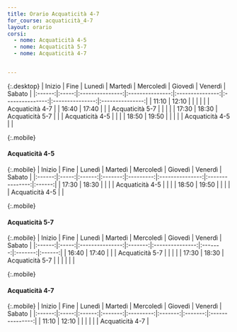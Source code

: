 ```yaml
---
title: Orario Acquaticità 4-7
for_course: acquaticità_4-7
layout: orario
corsi:
  - nome: Acquaticità 4-5
  - nome: Acquaticità 5-7
  - nome: Acquaticità 4-7


---
```

{:.desktop}
| Inizio | Fine  |     Lunedì      |     Martedì     |    Mercoledì    |     Giovedì     |     Venerdì     |     Sabato      |
|:------:|:-----:|:---------------:|:---------------:|:---------------:|:---------------:|:---------------:|:---------------:|
| 11:10  | 12:10 |                 |                 |                 |                 |                 | Acquaticità 4-7 |
| 16:40  | 17:40 |                 |                 | Acquaticità 5-7 |                 |                 |                 |
| 17:30  | 18:30 | Acquaticità 5-7 |                 |                 | Acquaticità 4-5 |                 |                 |
| 18:50  | 19:50 |                 |                 |                 |                 | Acquaticità 4-5 |                 |


{:.mobile}
#### Acquaticità 4-5

{:.mobile}
| Inizio | Fine  | Lunedì | Martedì | Mercoledì |     Giovedì     |     Venerdì     | Sabato |
|:------:|:-----:|:------:|:-------:|:---------:|:---------------:|:---------------:|:------:|
| 17:30  | 18:30 |        |         |           | Acquaticità 4-5 |                 |        |
| 18:50  | 19:50 |        |         |           |                 | Acquaticità 4-5 |        |


{:.mobile}
#### Acquaticità 5-7

{:.mobile}
| Inizio | Fine  |     Lunedì      | Martedì |    Mercoledì    | Giovedì | Venerdì | Sabato |
|:------:|:-----:|:---------------:|:-------:|:---------------:|:-------:|:-------:|:------:|
| 16:40  | 17:40 |                 |         | Acquaticità 5-7 |         |         |        |
| 17:30  | 18:30 | Acquaticità 5-7 |         |                 |         |         |        |

{:.mobile}
#### Acquaticità 4-7

{:.mobile}
| Inizio | Fine  | Lunedì | Martedì | Mercoledì | Giovedì | Venerdì |     Sabato      |
|:------:|:-----:|:------:|:-------:|:---------:|:-------:|:-------:|:---------------:|
| 11:10  | 12:10 |        |         |           |         |         | Acquaticità 4-7 |
